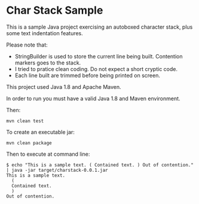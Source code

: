 # Char Stack Sample
This is a sample Java project exercising an autoboxed character stack, plus some text indentation features.

Please note that:

* StringBuilder is used to store the current line being built. Contention markers goes to the stack.
* I tried to pratice clean coding. Do not expect a short cryptic code.
* Each line built are trimmed before being printed on screen.

This project used Java 1.8 and Apache Maven.

In order to run you must have a valid Java 1.8 and Maven environment.

Then:

`
mvn clean test
`

To create an executable jar:

`
mvn clean package
`

Then to execute at command line:

```
$ echo "This is a sample text. ( Contained text. ) Out of contention." | java -jar target/charstack-0.0.1.jar
This is a sample text.
  (
  Contained text.
  )
Out of contention.
```
